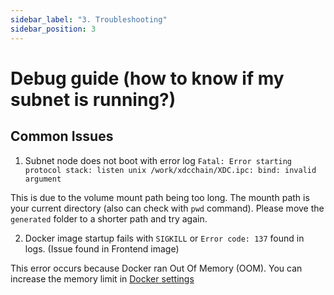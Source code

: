 ```yaml
---
sidebar_label: "3. Troubleshooting"
sidebar_position: 3
---
```


# Debug guide (how to know if my subnet is running?)
  ## Common Issues

  1. Subnet node does not boot with error log `Fatal: Error starting protocol stack: listen unix /work/xdcchain/XDC.ipc: bind: invalid argument`

  This is due to the volume mount path being too long. The mounth path is your current directory (also can check with `pwd` command). Please move the `generated` folder to a shorter path and try again.

  2. Docker image startup fails with `SIGKILL` or `Error code: 137` found in logs. (Issue found in Frontend image)

  This error occurs because Docker ran Out Of Memory (OOM). You can increase the memory limit in [Docker settings](https://docs.docker.com/desktop/settings/mac/#:~:text=lower%20the%20number.-,Memory,-.%20By%20default%2C%20Docker)

